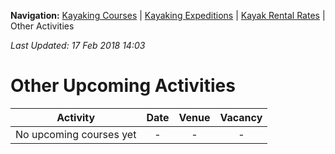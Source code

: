 **Navigation:** [Kayaking Courses](index) &#124; [Kayaking Expeditions](expedition) &#124; [Kayak Rental Rates](rental) &#124; Other Activities

_Last Updated: 17 Feb 2018 14:03_
# Other Upcoming Activities

Activity | Date | Venue | Vacancy
:---:|:---:|:---:|:---:
No upcoming courses yet|-|-|-

